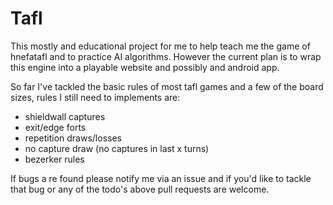 # Tafl

This mostly and educational project for me to help teach me the game of hnefatafl and to practice AI algorithms.
However the current plan is to wrap this engine into a playable website and possibly and android app.

So far I've tackled the basic rules of most tafl games and a few of the board sizes, rules I still need to implements are:

- shieldwall captures
- exit/edge forts
- repetition draws/losses
- no capture draw (no captures in last x turns)
- bezerker rules

If bugs a re found please notify me via an issue and if you'd like to tackle that bug or any of the todo's above pull requests are welcome.